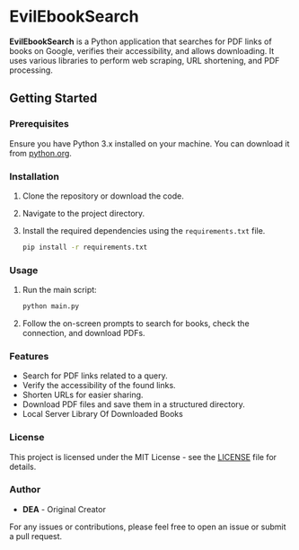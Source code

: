 # EvilEbookSearch

**EvilEbookSearch** is a Python application that searches for PDF links of books on Google, verifies their accessibility, and allows downloading. It uses various libraries to perform web scraping, URL shortening, and PDF processing.

## Getting Started

### Prerequisites

Ensure you have Python 3.x installed on your machine. You can download it from [python.org](https://www.python.org/).

### Installation

1. Clone the repository or download the code.

2. Navigate to the project directory.

3. Install the required dependencies using the `requirements.txt` file.

    ```bash
    pip install -r requirements.txt
    ```

### Usage

1. Run the main script:

    ```bash
    python main.py
    ```

2. Follow the on-screen prompts to search for books, check the connection, and download PDFs.

### Features

- Search for PDF links related to a query.
- Verify the accessibility of the found links.
- Shorten URLs for easier sharing.
- Download PDF files and save them in a structured directory.
- Local Server Library Of Downloaded Books

### License

This project is licensed under the MIT License - see the [LICENSE](LICENSE) file for details.

### Author

- **DEA** - Original Creator

For any issues or contributions, please feel free to open an issue or submit a pull request.

